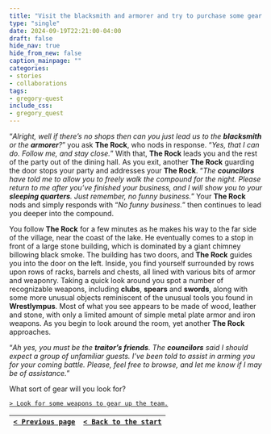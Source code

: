 ```yaml
---
title: "Visit the blacksmith and armorer and try to purchase some gear for the fights ahead."
type: "single"
date: 2024-09-19T22:21:00-04:00
draft: false
hide_nav: true
hide_from_new: false
caption_mainpage: ""
categories:
- stories
- collaborations
tags:
- gregory-quest
include_css:
- gregory_quest
---
```


“*Alright, well if there’s no shops then can you just lead us to the **blacksmith** or the **armorer**?*” you ask **The Rock**, who nods in response. “*Yes, that I can do. Follow me, and stay close.*” With that, **The Rock** leads you and the rest of the party out of the dining hall. As you exit, another **The Rock** guarding the door stops your party and addresses your **The Rock**. “*The **councilors** have told me to allow you to freely walk the compound for the night. Please return to me after you’ve finished your business, and I will show you to your **sleeping quarters**. Just remember, no funny business.*” Your **The Rock** nods and simply responds with “*No funny business.*” then continues to lead you deeper into the compound.

You follow **The Rock** for a few minutes as he makes his way to the far side of the village, near the coast of the lake. He eventually comes to a stop in front of a large stone building, which is dominated by a giant chimney billowing black smoke. The building has two doors, and **The Rock** guides you into the door on the left. Inside, you find yourself surrounded by rows upon rows of racks, barrels and chests, all lined with various bits of armor and weaponry. Taking a quick look around you spot a number of recognizable weapons, including **clubs**, **spears** and **swords**, along with some more unusual objects reminiscent of the unusual tools you found in **Wrestlympus**. Most of what you see appears to be made of wood, leather and stone, with only a limited amount of simple metal plate armor and iron weapons. As you begin to look around the room, yet another **The Rock** approaches.

“*Ah yes, you must be the **traitor’s friends**. The **councilors** said I should expect a group of unfamiliar guests. I’ve been told to assist in arming you for your coming battle. Please, feel free to browse, and let me know if I may be of assistance.*”

What sort of gear will you look for?

[``> Look for some weapons to gear up the team.``](../150)

|[``< Previous page``](../148)|[``< Back to the start``](../)|
|---|---|